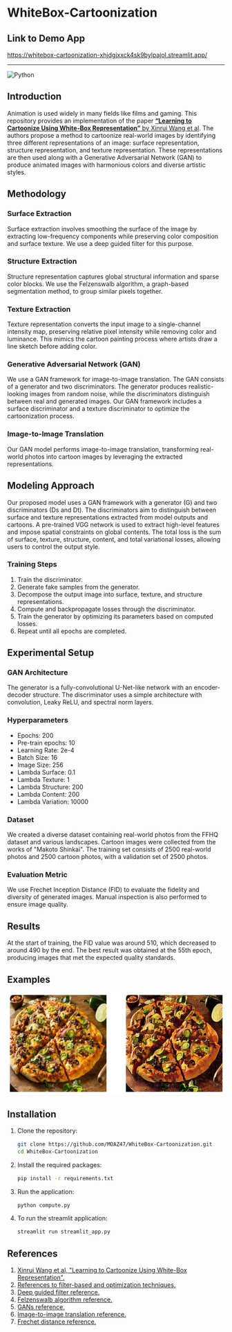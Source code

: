 # WhiteBox-Cartoonization

## Link to Demo App

https://whitebox-cartoonization-xhjdgjxxck4sk9bylpajol.streamlit.app/

<!--https://whitebox-cartoonization-xhjdgjxxck4sk9bylpajol.streamlit.app/-->
<!--[![Binder](https://mybinder.org/badge_logo.svg)](https://mybinder.org/v2/gh/MOAZ47/WhiteBox-Cartoonization/HEAD?urlpath=voila%2Frender%2Fapp.ipynb)-->
<!--https://whitebox-cartoon.herokuapp.com/-->


---

<!--![License](https://img.shields.io/badge/license-MIT-blue.svg)-->
![Python](https://img.shields.io/badge/python-3.8+-blue.svg)

## Introduction

Animation is used widely in many fields like films and gaming. This repository provides an implementation of the paper [**“Learning to Cartoonize Using White-Box Representation”** by Xinrui Wang et al](https://ieeexplore.ieee.org/document/9157493). The authors propose a method to cartoonize real-world images by identifying three different representations of an image: surface representation, structure representation, and texture representation. These representations are then used along with a Generative Adversarial Network (GAN) to produce animated images with harmonious colors and diverse artistic styles.

## Methodology

### Surface Extraction

Surface extraction involves smoothing the surface of the image by extracting low-frequency components while preserving color composition and surface texture. We use a deep guided filter for this purpose.

### Structure Extraction

Structure representation captures global structural information and sparse color blocks. We use the Felzenswalb algorithm, a graph-based segmentation method, to group similar pixels together.

### Texture Extraction

Texture representation converts the input image to a single-channel intensity map, preserving relative pixel intensity while removing color and luminance. This mimics the cartoon painting process where artists draw a line sketch before adding color.

### Generative Adversarial Network (GAN)

We use a GAN framework for image-to-image translation. The GAN consists of a generator and two discriminators. The generator produces realistic-looking images from random noise, while the discriminators distinguish between real and generated images. Our GAN framework includes a surface discriminator and a texture discriminator to optimize the cartoonization process.

### Image-to-Image Translation

Our GAN model performs image-to-image translation, transforming real-world photos into cartoon images by leveraging the extracted representations.

## Modeling Approach

Our proposed model uses a GAN framework with a generator (G) and two discriminators (Ds and Dt). The discriminators aim to distinguish between surface and texture representations extracted from model outputs and cartoons. A pre-trained VGG network is used to extract high-level features and impose spatial constraints on global contents. The total loss is the sum of surface, texture, structure, content, and total variational losses, allowing users to control the output style.

### Training Steps

1. Train the discriminator.
2. Generate fake samples from the generator.
3. Decompose the output image into surface, texture, and structure representations.
4. Compute and backpropagate losses through the discriminator.
5. Train the generator by optimizing its parameters based on computed losses.
6. Repeat until all epochs are completed.

## Experimental Setup

### GAN Architecture

The generator is a fully-convolutional U-Net-like network with an encoder-decoder structure. The discriminator uses a simple architecture with convolution, Leaky ReLU, and spectral norm layers.

### Hyperparameters

- Epochs: 200
- Pre-train epochs: 10
- Learning Rate: 2e-4
- Batch Size: 16
- Image Size: 256
- Lambda Surface: 0.1
- Lambda Texture: 1
- Lambda Structure: 200
- Lambda Content: 200
- Lambda Variation: 10000

### Dataset

We created a diverse dataset containing real-world photos from the FFHQ dataset and various landscapes. Cartoon images were collected from the works of "Makoto Shinkai". The training set consists of 2500 real-world photos and 2500 cartoon photos, with a validation set of 2500 photos.

### Evaluation Metric

We use Frechet Inception Distance (FID) to evaluate the fidelity and diversity of generated images. Manual inspection is also performed to ensure image quality.

## Results

At the start of training, the FID value was around 510, which decreased to around 490 by the end. The best result was obtained at the 55th epoch, producing images that met the expected quality standards.

## Examples

![Example 1](static/images/pizza_cartoon.png)

## Installation

1. Clone the repository:
    ```bash
    git clone https://github.com/MOAZ47/WhiteBox-Cartoonization.git
    cd WhiteBox-Cartoonization
    ```

2. Install the required packages:
    ```bash
    pip install -r requirements.txt
    ```

3. Run the application:
    ```bash
    python compute.py
    ```
4. To run the streamlit application:
   ```bash
   streamlit run streamlit_app.py
   ```
   

## References

1. [Xinrui Wang et al, "Learning to Cartoonize Using White-Box Representation".](https://ieeexplore.ieee.org/document/9157493)
2. [References to filter-based and optimization techniques.](https://ieeexplore.ieee.org/document/710815)
3. [Deep guided filter reference.](https://openaccess.thecvf.com/content_cvpr_2018/html/Wu_Fast_End-to-End_Trainable_CVPR_2018_paper.html)
4. [Felzenswalb algorithm reference.](https://link.springer.com/article/10.1023/B:VISI.0000022288.19776.77)
5. [GANs reference.](https://papers.nips.cc/paper/2014/hash/5ca3e9b122f61f8f06494c97b1afccf3-Abstract.html)
6. [Image-to-image translation reference.](https://www.researchgate.net/publication/320966887_Image-to-Image_Translation_with_Conditional_Adversarial_Networks)
7. [Frechet distance reference.](https://wandb.ai/ayush-thakur/gan-evaluation/reports/How-to-Evaluate-GANs-using-Frechet-Inception-Distance-FID---Vmlldzo0MTAxOTI)

